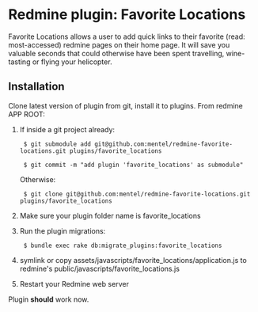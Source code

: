 Redmine plugin: Favorite Locations
==================================

Favorite Locations allows a user to add quick links to their favorite
(read: most-accessed) redmine pages on their home page. It will save you
valuable seconds that could otherwise have been spent travelling, wine-tasting
or flying your helicopter.

Installation
------------

Clone latest version of plugin from git, install it to plugins. From redmine
APP ROOT:

1. If inside a git project already:

        $ git submodule add git@github.com:mentel/redmine-favorite-locations.git plugins/favorite_locations

        $ git commit -m "add plugin 'favorite_locations' as submodule"

   Otherwise:

        $ git clone git@github.com:mentel/redmine-favorite-locations.git plugins/favorite_locations

2. Make sure your plugin folder name is favorite\_locations

3. Run the plugin migrations:

        $ bundle exec rake db:migrate_plugins:favorite_locations

4. symlink or copy assets/javascripts/favorite\_locations/application.js to
   redmine's public/javascripts/favorite\_locations.js

5. Restart your Redmine web server

Plugin **should** work now.
